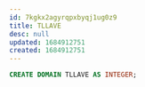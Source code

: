 ```yaml
---
id: 7kgkx2agyrqpxbyqj1ug0z9
title: TLLAVE
desc: null
updated: 1684912751
created: 1684912751
---
```



```sql
CREATE DOMAIN TLLAVE AS INTEGER;
```
